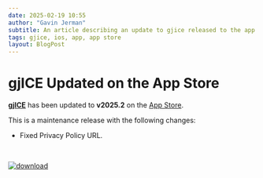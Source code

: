```yaml
---
date: 2025-02-19 10:55
author: "Gavin Jerman"
subtitle: An article describing an update to gjice released to the app store.
tags: gjice, ios, app, app store
layout: BlogPost
---
```


# gjICE Updated on the App Store

[**gjICE**](/projects/gjICE) has been updated to **v2025.2** on the [App Store](https://apps.apple.com/gb/app/gjice/id6443990092?platform=iphone).

This is a maintenance release with the following changes:
- Fixed Privacy Policy URL.
<br>

[![download](/images/Download_on_the_App_Store_Badge_US-UK_RGB_blk_092917.svg)](https://apps.apple.com/gb/app/gjice/id6443990092?platform=iphone)
